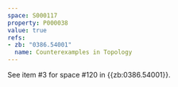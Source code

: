 ```yaml
---
space: S000117
property: P000038
value: true
refs:
- zb: "0386.54001"
  name: Counterexamples in Topology
---
```


See item #3 for space #120 in {{zb:0386.54001}}.
